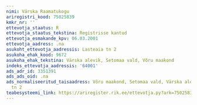 ```yaml
---
nimi: Värska Raamatukogu
ariregistri_kood: 75025839
kmkr_nr: ''
ettevotja_staatus: R
ettevotja_staatus_tekstina: Registrisse kantud
ettevotja_esmakande_kpv: 06.03.2001
ettevotja_aadress: .na
asukoht_ettevotja_aadressis: Lasteaia tn 2
asukoha_ehak_kood: 9672
asukoha_ehak_tekstina: Värska alevik, Setomaa vald, Võru maakond
indeks_ettevotja_aadressis: '64001'
ads_adr_id: 3351391
ads_ads_oid: .na
ads_normaliseeritud_taisaadress: Võru maakond, Setomaa vald, Värska alevik, Lasteaia
  tn 2
teabesysteemi_link: https://ariregister.rik.ee/ettevotja.py?ark=75025839&ref=rekvisiidid
---
```


